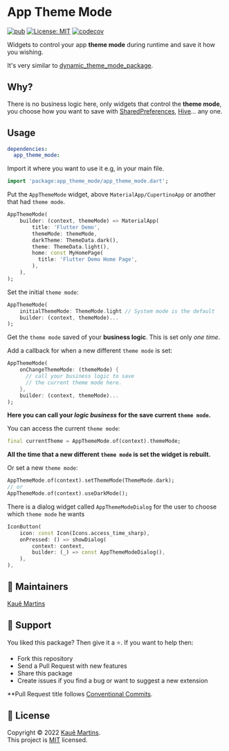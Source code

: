 # App Theme Mode

[![pub][package_badge]][package_link]
[![License: MIT][license_badge]][license_link]
[![codecov][codecov_badge]][codecov_link]

Widgets to control your app **theme mode** during runtime and save it how you wishing.

It's very similar to [dynamic_theme_mode_package][dynamic_theme_mode_package].

## Why?

There is no business logic here, only widgets that control the **theme mode**, you choose how you want to save with [SharedPreferences][shared_preferences], [Hive][hive]... any one.

## Usage

```yaml
dependencies:
  app_theme_mode:
```

Import it where you want to use it e.g, in your main file.

```dart
import 'package:app_theme_mode/app_theme_mode.dart';
```

Put the `AppThemeMode` widget, above `MaterialApp/CupertinoApp` or another that had `theme mode`.
```dart
AppThemeMode(
    builder: (context, themeMode) => MaterialApp(        
        title: 'Flutter Demo',
        themeMode: themeMode,
        darkTheme: ThemeData.dark(),
        theme: ThemeData.light(),
        home: const MyHomePage(
          title: 'Flutter Demo Home Page',
        ),
    ),
);
```

Set the initial `theme mode`:
```dart
AppThemeMode(
    initialThemeMode: ThemeMode.light // System mode is the default
    builder: (context, themeMode)...
);
```
Get the `theme mode` saved of your **business logic**.
This is set only *_one time_*.

Add a callback for when a new different `theme mode` is set:
```dart
AppThemeMode(
    onChangeThemeMode: (themeMode) {
      // call your business logic to save 
      // the current theme mode here.
    },
    builder: (context, themeMode)...
);
```
**Here you can call your _logic business_ for the save current `theme mode`.**

You can access the current `theme mode`:
```dart
final currentTheme = AppThemeMode.of(context).themeMode;
```
**All the time that a new different `theme mode` is set the widget is rebuilt.**

Or set a new `theme mode`:
```dart
AppThemeMode.of(context).setThemeMode(ThemeMode.dark);
// or
AppThemeMode.of(context).useDarkMode();
```

There is a dialog widget called `AppThemeModeDialog` for the user to choose which `theme mode` he wants
```dart
IconButton(
    icon: const Icon(Icons.access_time_sharp),
    onPressed: () => showDialog(
        context: context,
        builder: (_) => const AppThemeModeDialog(),
    ),
),
```

## 📝 Maintainers

[Kauê Martins][github_profile]

## 🤝 Support

You liked this package? Then give it a ⭐️. If you want to help then:

- Fork this repository
- Send a Pull Request with new features
- Share this package
- Create issues if you find a bug or want to suggest a new extension

**Pull Request title follows [Conventional Commits][conventional_commits].

## 📝 License

Copyright © 2022 [Kauê Martins][github_profile].<br />
This project is [MIT][license_link] licensed.

[package_badge]: https://img.shields.io/pub/v/app_theme_mode.svg
[package_link]: https://pub.dev/packages/app_theme_mode
[license_badge]: https://img.shields.io/badge/license-MIT-blue.svg
[license_link]: https://opensource.org/licenses/MIT
[codecov_badge]: https://codecov.io/gh/kmartins/app_theme_mode/branch/main/graph/badge.svg
[codecov_link]: https://codecov.io/gh/kmartins/app_theme_mode
[shared_preferences]: https://pub.dev/packages/shared_preferences
[hive]: https://pub.dev/packages/hive
[conventional_commits]: https://www.conventionalcommits.org/en/v1.0.0/
[github_profile]: https://github.com/kmartins
[dynamic_theme_mode_package]: https://pub.dev/packages/dynamic_theme_mode